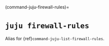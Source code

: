 (command-juju-firewall-rules)=
# `juju firewall-rules`

Alias for {ref}`command-juju-list-firewall-rules`.